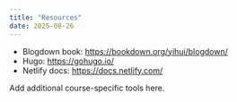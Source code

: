 ```yaml
---
title: "Resources"
date: 2025-08-26
---
```


- Blogdown book: https://bookdown.org/yihui/blogdown/  
- Hugo: https://gohugo.io/  
- Netlify docs: https://docs.netlify.com/  

Add additional course-specific tools here.

